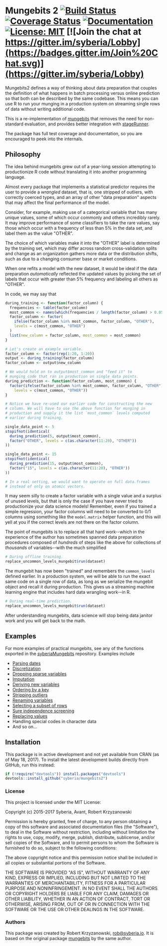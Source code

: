 Mungebits 2 [![Build Status](https://travis-ci.org/syberia/mungebits2.svg?branch=master)](https://travis-ci.org/syberia/mungebits2) [![Coverage Status](https://coveralls.io/repos/syberia/mungebits2/badge.svg?branch=master&service=github)](https://coveralls.io/r/syberia/mungebits2) [![Documentation](https://img.shields.io/badge/rocco-%E2%9C%93-blue.svg)](http://syberia.github.io/mungebits2/) [![License: MIT](https://img.shields.io/badge/License-MIT-yellow.svg)](https://github.com/syberia/syberia/blob/master/LICENSE) [![Join the chat at https://gitter.im/syberia/Lobby](https://badges.gitter.im/Join%20Chat.svg)](https://gitter.im/syberia/Lobby) 
============

Mungebits2 defines a way of thinking about data preparation that couples the definition
of what happens in batch processing versus online prediction so that
both can be described by the same codebase. This means you can use R
to run your munging in a production system on streaming single rows of data
without writing additional code.

This is a re-implementation of [mungebits](https://github.com/robertzk/mungebits)
that removes the need for non-standard evaluation, and provides better integration with
[stageRunner](https://github.com/syberia/stagerunner).

The package has full test coverage and documentation, so you are
encouraged to peek into the internals.

## Philosophy

The idea behind mungebits grew out of a year-long session 
attempting to productionize R code without translating it into
another programming language.

Almost every package that implements a statistical predictor
requires the user to provide a *wrangled* dataset, that is, one
stripped of outliers, with correctly coerced types, and an array
of other "data preparation" aspects that may affect the final
performance of the model.

Consider, for example, making use of a categorical variable that
has many unique values, some of which occur commonly and others
incredibly rarely. It may improve performance of some classifiers
to take the rare values, say those which occur with a frequency
of less than 5% in the data set, and label them as the value 
"OTHER".

The choice of which variables make it into the "OTHER"
label is determined by the training set, which may differ across
random cross-validation splits and change as an organization 
gathers more data or the distribution shifts, such as due to
a changing consumer base or market conditions.

When one refits a model with the new dataset, it would be ideal if
the data preparation *automatically* reflected the updated values
by picking the set of labels that occur with greater than 5%
frequency and labeling all others as "OTHER".

In code, we may say that

```r
during_training <- function(factor_column) {
  frequencies <- table(factor_column)
  most_common <- names(which(frequencies / length(factor_column) > 0.05))
  factor_column <- factor(
    ifelse(factor_column %in% most_common, factor_column, "OTHER"),
    levels = c(most_common, "OTHER")
  )
  list(new_column = factor_column, most_common = most_common)
}

# Let's create an example variable.
factor_column <- factor(rep(1:20, 1:20))
output <- during_training(factor_column)
factor_column <- output$new_column

# We would hold on to output$most_common and "feed it" to
# munging code that ran in production on single data points.
during_prediction <- function(factor_column, most_common) {
  factor(ifelse(factor_column %in% most_common, factor_column, "OTHER"),
    levels = c(most_common, "OTHER"))
}

# Notice we have re-used our earlier code for constructing the new
# column. We will have to use the above function for munging in
# production and supply it the list `most_common` levels computed
# earlier during training.

single_data_point <- 5
stopifnot(identical(
  during_prediction(5, output$most_common),
  factor("OTHER", levels = c(as.character(11:20), "OTHER"))
))

single_data_point <- 15
stopifnot(identical(
  during_prediction(15, output$most_common),
  factor("15", levels = c(as.character(11:20), "OTHER"))
))

# In a real setting, we would want to operate on full data.frames
# instead of only on atomic vectors.
```

It may seem silly to create a factor variable with a single value
and a surplus of unused levels, but that is only the case if you
have never tried to productionize your data science models! Remember,
even if you trained a simple regression, your factor columns will need
to be converted to 0/1 columns using something like the `model.matrix`
helper function, and this will yell at you if the correct levels are not
there on the factor column.

The point of mungebits is to replace all that hard work--which in the
experience of the author has sometimes spanned data preparation procedures
composed of *hundreds* of steps like the above for collections of
*thousands* of variables--with the much simplified

```r
# During offline training.
replace_uncommon_levels_mungebit$run(dataset)
```

The mungebit has now been "trained" and remembers the `common_levels`
defined earlier. In a production system, we will be able to run the
exact same code on a single row of data, as long as we serialize
the mungebit object and recall it during production. This gives us
a streaming machine learning engine that includes hard data
wrangling work--in R.

```r
# During real-time prediction.
replace_uncommon_levels_mungebit$run(dataset)
```

After understanding mungebits, data science will stop being data
janitor work and you will get back to the math.

## Examples

For more examples of practical mungebits, see any of the functions
exported in the [syberiaMungebits](https://github.com/robertzk/syberiaMungebits)
repository. Examples include

 * [Parsing dates](https://github.com/robertzk/syberiaMungebits/blob/master/R/date_parser.r)
 * [Discretization](https://github.com/robertzk/syberiaMungebits/blob/master/R/discretizer.r)
 * [Dropping sparse variables](https://github.com/robertzk/syberiaMungebits/blob/master/R/drop_percent_missing.r)
 * [Imputation](https://github.com/robertzk/syberiaMungebits/blob/master/R/imputer.r)
 * [Deriving new variables](https://github.com/robertzk/syberiaMungebits/blob/master/R/new_variable.R)
 * [Ordering by a key](https://github.com/robertzk/syberiaMungebits/blob/master/R/orderer.r)
 * [Stripping outliers](https://github.com/robertzk/syberiaMungebits/blob/master/R/remove_outliers.r)
 * [Renaming variables](https://github.com/robertzk/syberiaMungebits/blob/master/R/renamer.r)
 * [Selecting a subset of rows](https://github.com/robertzk/syberiaMungebits/blob/master/R/select_rows.r)
 * [Sure independence screening](https://github.com/robertzk/syberiaMungebits/blob/master/R/sure_independence_screen.r)
 * [Replacing values](https://github.com/robertzk/syberiaMungebits/blob/master/R/value_replacer.r)
 * Handling special codes in character data
 * And so on...

## Installation

This package is in active development and not yet available from CRAN (as of May 18, 2017).
To install the latest development builds directly from GitHub, run this instead:

```R
if (!require("devtools")) install.packages("devtools")
devtools::install_github("syberia/mungebits2")
```

### License

This project is licensed under the MIT License:

Copyright (c) 2015-2017 Syberia, Avant, Robert Krzyzanowski

Permission is hereby granted, free of charge, to any person obtaining
a copy of this software and associated documentation files (the
"Software"), to deal in the Software without restriction, including
without limitation the rights to use, copy, modify, merge, publish,
distribute, sublicense, and/or sell copies of the Software, and to
permit persons to whom the Software is furnished to do so, subject to
the following conditions:

The above copyright notice and this permission notice shall be included
in all copies or substantial portions of the Software.

THE SOFTWARE IS PROVIDED "AS IS", WITHOUT WARRANTY OF ANY KIND,
EXPRESS OR IMPLIED, INCLUDING BUT NOT LIMITED TO THE WARRANTIES OF
MERCHANTABILITY, FITNESS FOR A PARTICULAR PURPOSE AND NONINFRINGEMENT.
IN NO EVENT SHALL THE AUTHORS OR COPYRIGHT HOLDERS BE LIABLE FOR ANY
CLAIM, DAMAGES OR OTHER LIABILITY, WHETHER IN AN ACTION OF CONTRACT,
TORT OR OTHERWISE, ARISING FROM, OUT OF OR IN CONNECTION WITH THE
SOFTWARE OR THE USE OR OTHER DEALINGS IN THE SOFTWARE.

### Authors

This package was created by Robert Krzyzanowski, rob@syberia.io.
It is based on the original package [mungebits](https://github.com/robertzk/mungebits)
by the same author. 

